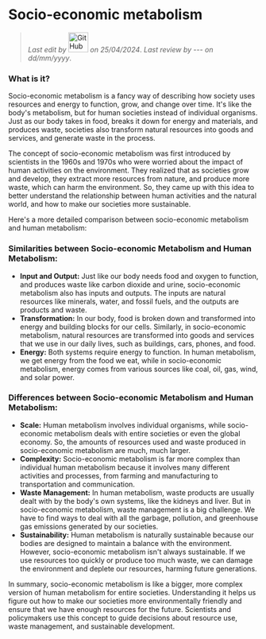 # Socio-economic metabolism

> *Last edit by* <a href=”https://github.com/maximikos/“><img class="image-round" src="https://github.com/maximikos.png" alt="GitHub user" title="Max Koslowski" width="40"/></a> *on 25/04/2024*. 
*Last review by* --- *on dd/mm/yyyy*.

### What is it?
Socio-economic metabolism is a fancy way of describing how society uses resources and energy to function, grow, and change over time. It's like the body's metabolism, but for human societies instead of individual organisms. Just as our body takes in food, breaks it down for energy and materials, and produces waste, societies also transform natural resources into goods and services, and generate waste in the process.

The concept of socio-economic metabolism was first introduced by scientists in the 1960s and 1970s who were worried about the impact of human activities on the environment. They realized that as societies grow and develop, they extract more resources from nature, and produce more waste, which can harm the environment. So, they came up with this idea to better understand the relationship between human activities and the natural world, and how to make our societies more sustainable.

Here's a more detailed comparison between socio-economic metabolism and human metabolism:

### Similarities between Socio-economic Metabolism and Human Metabolism:
- **Input and Output:** Just like our body needs food and oxygen to function, and produces waste like carbon dioxide and urine, socio-economic metabolism also has inputs and outputs. The inputs are natural resources like minerals, water, and fossil fuels, and the outputs are products and waste.
- **Transformation:** In our body, food is broken down and transformed into energy and building blocks for our cells. Similarly, in socio-economic metabolism, natural resources are transformed into goods and services that we use in our daily lives, such as buildings, cars, phones, and food.
- **Energy:** Both systems require energy to function. In human metabolism, we get energy from the food we eat, while in socio-economic metabolism, energy comes from various sources like coal, oil, gas, wind, and solar power.

### Differences between Socio-economic Metabolism and Human Metabolism:
- **Scale:** Human metabolism involves individual organisms, while socio-economic metabolism deals with entire societies or even the global economy. So, the amounts of resources used and waste produced in socio-economic metabolism are much, much larger.
- **Complexity:** Socio-economic metabolism is far more complex than individual human metabolism because it involves many different activities and processes, from farming and manufacturing to transportation and communication.
- **Waste Management:** In human metabolism, waste products are usually dealt with by the body's own systems, like the kidneys and liver. But in socio-economic metabolism, waste management is a big challenge. We have to find ways to deal with all the garbage, pollution, and greenhouse gas emissions generated by our societies.
- **Sustainability:** Human metabolism is naturally sustainable because our bodies are designed to maintain a balance with the environment. However, socio-economic metabolism isn't always sustainable. If we use resources too quickly or produce too much waste, we can damage the environment and deplete our resources, harming future generations.

In summary, socio-economic metabolism is like a bigger, more complex version of human metabolism for entire societies. Understanding it helps us figure out how to make our societies more environmentally friendly and ensure that we have enough resources for the future. Scientists and policymakers use this concept to guide decisions about resource use, waste management, and sustainable development.